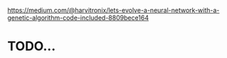https://medium.com/@harvitronix/lets-evolve-a-neural-network-with-a-genetic-algorithm-code-included-8809bece164

# TODO...

